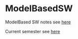 # ModelBasedSW

ModelBased SW notes see [here](https://sulzmann.github.io/ModelBasedSW/)

Current semester see [here](https://sulzmann.github.io/ModelBasedSW/semWi23-24.html)

